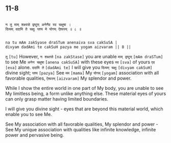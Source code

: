 ## 11-8

```shloka-sa

न तु माम् शक्ष्यसे द्रष्टुम् अनेनैव स्व चक्षुषा ।
दिव्यम् ददामि ते चक्षुः पश्य मे योगम् ऐश्वरम् ॥ ८ ॥

```
```shloka-sa-hk

na tu mAm zakSyase draSTum anenaiva sva cakSuSA |
divyam dadAmi te cakSuH pazya me yogam aizvaram || 8 ||

```
`तु` `[tu]` However, `न शक्ष्तसे` `[na zakStase]` you are unable `माम् द्रष्टुम्` `[mAm draSTum]` to see Me `अनेन चक्षुषा` `[anena cakSuSA]` with these eyes `स्व` `[sva]` of yours `एव` `[eva]` alone. `ददामि ते` `[dadAmi te]` I will give you `दिव्यम् चक्षुः` `[divyam cakSuH]` divine sight; `पश्य` `[pazya]` See `मम` `[mama]` My `योगम्` `[yogam]` association with all favorable qualities, `ऐश्वरम्` `[aizvaram]` My splendor and power.

While I show the entire world in one part of My body, you are unable to see My limitless being, a form unlike anything else. These material eyes of yours can only grasp matter having limited boundaries. 

I will give you divine sight - eyes that are beyond this material world, which enable you to see Me. 

See My association with all favorable qualities, My splendor and power - See My unique association with qualities like infinite knowledge, infinite power and pervasive being.


